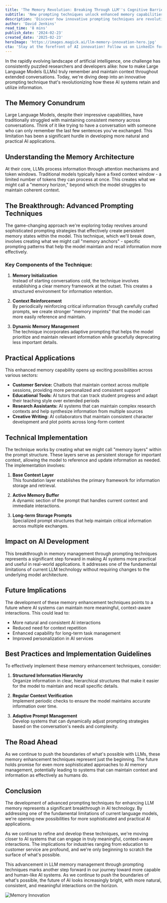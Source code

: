 ```yaml
---
title: 'The Memory Revolution: Breaking Through LLM''s Cognitive Barriers'
subtitle: 'New prompting techniques unlock enhanced memory capabilities in AI language models'
description: 'Discover how innovative prompting techniques are revolutionizing LLM memory capabilities, enabling AI systems to maintain context and information more effectively across extended conversations. This breakthrough promises to transform applications from customer service to education.'
author: 'David Jenkins'
read_time: '8 mins'
publish_date: '2024-02-23'
created_date: '2025-02-23'
heroImage: 'https://images.magick.ai/llm-memory-innovation-hero.jpg'
cta: 'Stay at the forefront of AI innovation! Follow us on LinkedIn for daily updates on groundbreaking developments in LLM technology and artificial intelligence.'
---
```


In the rapidly evolving landscape of artificial intelligence, one challenge has consistently puzzled researchers and developers alike: how to make Large Language Models (LLMs) truly remember and maintain context throughout extended conversations. Today, we're diving deep into an innovative prompting technique that's revolutionizing how these AI systems retain and utilize information.

## The Memory Conundrum

Large Language Models, despite their impressive capabilities, have traditionally struggled with maintaining consistent memory across conversations. Think of it like trying to have a conversation with someone who can only remember the last few sentences you've exchanged. This limitation has been a significant hurdle in developing more natural and practical AI applications.

## Understanding the Memory Architecture

At their core, LLMs process information through attention mechanisms and token windows. Traditional models typically have a fixed context window - a limited number of tokens they can process at once. This creates what we might call a "memory horizon," beyond which the model struggles to maintain coherent context.

## The Breakthrough: Advanced Prompting Techniques

The game-changing approach we're exploring today revolves around sophisticated prompting strategies that effectively create persistent memory states within the model. This technique, which we'll break down, involves creating what we might call "memory anchors" - specific prompting patterns that help the model maintain and recall information more effectively.

### Key Components of the Technique:

1. **Memory Initialization**  
   Instead of starting conversations cold, the technique involves establishing a clear memory framework at the outset. This creates a structured environment for information retention.

2. **Context Reinforcement**  
   By periodically reinforcing critical information through carefully crafted prompts, we create stronger "memory imprints" that the model can more easily reference and maintain.

3. **Dynamic Memory Management**  
   The technique incorporates adaptive prompting that helps the model prioritize and maintain relevant information while gracefully deprecating less important details.

## Practical Applications

This enhanced memory capability opens up exciting possibilities across various sectors:

- **Customer Service:** Chatbots that maintain context across multiple sessions, providing more personalized and consistent support
- **Educational Tools:** AI tutors that can track student progress and adapt their teaching style over extended periods
- **Research Assistants:** AI systems that can maintain complex research contexts and help synthesize information from multiple sources
- **Creative Writing:** AI collaborators that maintain consistent character development and plot points across long-form content

## Technical Implementation

The technique works by creating what we might call "memory layers" within the prompt structure. These layers serve as persistent storage for important context, allowing the model to reference and update information as needed. The implementation involves:

1. **Base Context Layer**  
   This foundation layer establishes the primary framework for information storage and retrieval.

2. **Active Memory Buffer**  
   A dynamic section of the prompt that handles current context and immediate interactions.

3. **Long-term Storage Prompts**  
   Specialized prompt structures that help maintain critical information across multiple exchanges.

## Impact on AI Development

This breakthrough in memory management through prompting techniques represents a significant step forward in making AI systems more practical and useful in real-world applications. It addresses one of the fundamental limitations of current LLM technology without requiring changes to the underlying model architecture.

## Future Implications

The development of these memory enhancement techniques points to a future where AI systems can maintain more meaningful, context-aware interactions. This could lead to:

- More natural and consistent AI interactions
- Reduced need for context repetition
- Enhanced capability for long-term task management
- Improved personalization in AI services

## Best Practices and Implementation Guidelines

To effectively implement these memory enhancement techniques, consider:

1. **Structured Information Hierarchy**  
   Organize information in clear, hierarchical structures that make it easier for the model to maintain and recall specific details.

2. **Regular Context Verification**  
   Implement periodic checks to ensure the model maintains accurate information over time.

3. **Adaptive Prompt Management**  
   Develop systems that can dynamically adjust prompting strategies based on the conversation's needs and complexity.

## The Road Ahead

As we continue to push the boundaries of what's possible with LLMs, these memory enhancement techniques represent just the beginning. The future holds promise for even more sophisticated approaches to AI memory management, potentially leading to systems that can maintain context and information as effectively as humans do.

## Conclusion

The development of advanced prompting techniques for enhancing LLM memory represents a significant breakthrough in AI technology. By addressing one of the fundamental limitations of current language models, we're opening new possibilities for more sophisticated and practical AI applications.

As we continue to refine and develop these techniques, we're moving closer to AI systems that can engage in truly meaningful, context-aware interactions. The implications for industries ranging from education to customer service are profound, and we're only beginning to scratch the surface of what's possible.

This advancement in LLM memory management through prompting techniques marks another step forward in our journey toward more capable and human-like AI systems. As we continue to push the boundaries of what's possible, the future of AI looks increasingly bright, with more natural, consistent, and meaningful interactions on the horizon.

![Memory Innovation](/blog-placeholder-innovation.jpg)